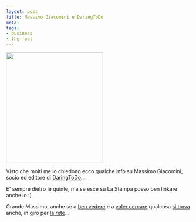 ```yaml
--- 
layout: post
title: Massimo Giacomini e DaringToDo
meta: 
tags: 
- business
- the-fool
---
```

<a href="http://www.lastknight.com/download/2010/03/giacomini.jpg"><img src="http://www.lastknight.com/download/2010/03/giacomini-264x300.jpg" alt="" title="Massimo Giacomini, imprenditore" width="264" height="300" class="aligncenter size-medium wp-image-1897" /></a>  
  
Visto che molti me lo chiedono ecco qualche info su Massimo Giacomini, socio ed editore di [DaringToDo][1]...  
  
E' sempre dietro le quinte, ma se esce su La Stampa posso ben linkare anche io :)  
  
Grande Massimo, anche se a [ben vedere](http://archivio.lastampa.it/LaStampaArchivio/main/History/tmpl_viewObj.jsp?objid=3755159) e a [voler cercare](http://archivio.lastampa.it/LaStampaArchivio/main/History/tmpl_viewObj.jsp?objid=3758176) qualcosa [si trova](http://archivio.lastampa.it/LaStampaArchivio/main/History/tmpl_viewObj.jsp?objid=1677659) anche, in giro per [la rete](http://www.daringtodo.com/lang/it/2010/03/01/massimo-giacomini-lo-sguardo-oltre-il-muro/)...  
  
[1]: http://www.daringtodo.com 
